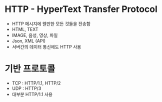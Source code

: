 # HTTP - HyperText Transfer Protocol
+ HTTP 메시지에 웬만한 모든 것들을 전송함
+ HTML, TEXT
+ IMAGE, 음성, 영상, 파일
+ Json, XML (API)
+ 서버간의 데이터 통신에도 HTTP 사용

# 기반 프로토콜
+ TCP : HTTP/1.1, HTTP/2
+ UDP : HTTP/3
+ 대부분 HTTP/1.1 사용
